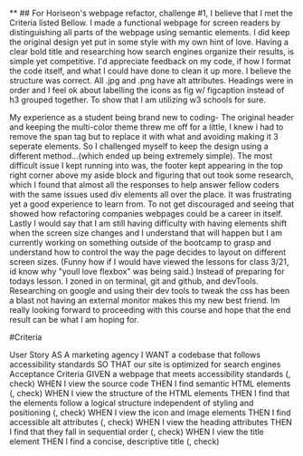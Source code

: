 ** ## For Horiseon's webpage refactor, challenge #1, I believe that I met the Criteria listed Bellow. I made a functional webpage for screen readers by distinguishing all parts of the webpage using semantic elements. I did keep the original design yet put in some style with my own hint of love. Having a clear bold title and researching how search engines organize their results, is simple yet competitive. I'd appreciate feedback on my code, if how I format the code itself, and what I could have done to clean it up more. I believe the structure was correct. All .jpg and .png have alt attributes. Headings were in order and I feel ok about labelling the icons as fig w/ figcaption instead of h3 grouped together. To show that I am utilizing w3 schools for sure.

My experience as a student being brand new to coding- The original header and keeping the multi-color theme threw me off for a little, I knew i had to remove the span tag but to replace it with what and avoiding making it 3 seperate elements. So I challenged myself to keep the design using a different method...(which ended up being extremely simple). The most difficult issue I kept running into was, the footer kept appearing in the top right corner above my aside block and figuring that out took some research, which I found that almost all the responses to help answer fellow coders with the same issues used div elements all over the place. It was frustrating yet a good experience to learn from. To not get discouraged and seeing that showed how refactoring companies webpages could be a career in itself. Lastly I would say that I am still having difficulty with having elements shift when the screen size changes and I understand that will happen but I am currently working on something outside of the bootcamp to grasp and understand how to control the way the page decides to layout on different screen sizes. (Funny how if I would have viewed the lessons for class 3/21, id know why "youll love flexbox" was being said.)
Instead of preparing for todays lesson. I zoned in on terminal, git and github, and devTools. Researching on google and using their dev tools to tweak the css has been a blast not having an external monitor makes this my new best friend. Im really looking forward to proceeding with this course and hope that the end result can be what I am hoping for. 



#Criteria

User Story
AS A marketing agency
I WANT a codebase that follows accessibility standards
SO THAT our site is optimized for search engines
Acceptance Criteria
GIVEN a webpage that meets accessibility standards (\, check)
WHEN I view the source code
THEN I find semantic HTML elements (\, check)
WHEN I view the structure of the HTML elements
THEN I find that the elements follow a logical structure independent of styling and positioning (\, check)
WHEN I view the icon and image elements 
THEN I find accessible alt attributes (\, check)
WHEN I view the heading attributes
THEN I find that they fall in sequential order (\, check)
WHEN I view the title element
THEN I find a concise, descriptive title (\, check)
